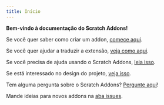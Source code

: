 ```yaml
---
title: Início
---
```

**Bem-vindo à documentação do Scratch Addons!**

Se você quer saber como criar um addon, [comece aqui](develop/getting-started/creating-an-addon).

Se você quer ajudar a traduzir a extensão, [veja como aqui](localization/joining-the-localization-team).

Se você precisa de ajuda usando o Scratch Addons, [leia isso](getting-started/quick-start).

Se está interessado no design do projeto, [veja isso](reference/design).

Tem alguma pergunta sobre o Scratch Addons? [Pergunte aqui](https://github.com/ScratchAddons/ScratchAddons/discussions)!

Mande ideias para novos addons na [aba issues](https://github.com/ScratchAddons/ScratchAddons/issues).